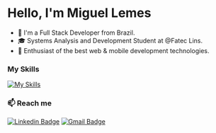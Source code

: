 # Hello, I'm Miguel Lemes

  - 👋 I'm a Full Stack Developer from Brazil.
  - 🎓 Systems Analysis and Development Student at @Fatec Lins.
  - 🚀 Enthusiast of the best web & mobile development technologies.

### My Skills

[![My Skills](https://skillicons.dev/icons?i=react,nodejs,ts,tailwindcss,java,spring,postgres,redis,docker,aws)](https://skillicons.dev)

### 📫 Reach me

[![Linkedin Badge](https://img.shields.io/badge/-LinkedIn-blue?style=flat-square&logo=Linkedin&logoColor=white&link=https://www.linkedin.com/in/migueelzz/)](https://www.linkedin.com/in/migueelzz/)
[![Gmail Badge](https://img.shields.io/badge/-Gmail-c14438?style=flat-square&logo=Gmail&logoColor=white&link=mailto:miguellemes005@gmail.com)](mailto:miguellemes005@gmail.com)







